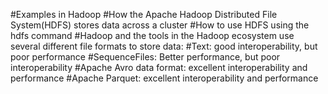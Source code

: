 #Examples in Hadoop
#How the Apache Hadoop Distributed File System(HDFS) stores data across a cluster
#How to use HDFS using the hdfs command
#Hadoop and the tools in the Hadoop ecosystem use several different file formats to store data:
#Text: good interoperability, but poor performance
#SequenceFiles: Better performance, but poor interoperability
#Apache Avro data format: excellent interoperability and performance
#Apache Parquet: excellent interoperability and performance